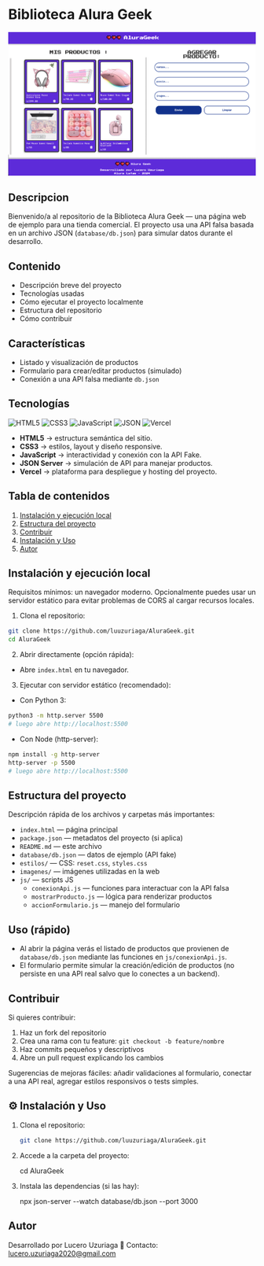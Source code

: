 # Biblioteca Alura Geek

![Alura Geek](./imagenes/web.png)

## Descripcion

Bienvenido/a al repositorio de la Biblioteca Alura Geek — una página web de ejemplo para una tienda comercial. El proyecto usa una API falsa basada en un archivo JSON (`database/db.json`) para simular datos durante el desarrollo.

## Contenido

- Descripción breve del proyecto
- Tecnologías usadas
- Cómo ejecutar el proyecto localmente
- Estructura del repositorio
- Cómo contribuir

## Características

- Listado y visualización de productos
- Formulario para crear/editar productos (simulado)
- Conexión a una API falsa mediante `db.json`

## Tecnologías

![HTML5](https://img.shields.io/badge/HTML5-E34F26?style=flat&logo=html5&logoColor=white)
![CSS3](https://img.shields.io/badge/CSS3-1572B6?style=flat&logo=css3&logoColor=white)
![JavaScript](https://img.shields.io/badge/JavaScript-F7DF1E?style=flat&logo=javascript&logoColor=black)
![JSON](https://img.shields.io/badge/JSON-000000?style=flat&logo=json&logoColor=white)
![Vercel](https://img.shields.io/badge/Vercel-000000?style=flat&logo=vercel&logoColor=white)


- **HTML5** → estructura semántica del sitio.  
- **CSS3** → estilos, layout y diseño responsive.  
- **JavaScript** → interactividad y conexión con la API Fake.  
- **JSON Server** → simulación de API para manejar productos.  
- **Vercel** → plataforma para despliegue y hosting del proyecto.


## Tabla de contenidos

1. [Instalación y ejecución local](#instalación-y-ejecución-local)
2. [Estructura del proyecto](#estructura-del-proyecto)
3. [Contribuir](#contribuir)
4. [Instalación y Uso](#Instalación-y-Uso)
5. [Autor](#Autor)

## Instalación y ejecución local

Requisitos mínimos: un navegador moderno. Opcionalmente puedes usar un servidor estático para evitar problemas de CORS al cargar recursos locales.

1. Clona el repositorio:

```bash
git clone https://github.com/luuzuriaga/AluraGeek.git
cd AluraGeek
```

2. Abrir directamente (opción rápida):

- Abre `index.html` en tu navegador.

3. Ejecutar con servidor estático (recomendado):

- Con Python 3:

```bash
python3 -m http.server 5500
# luego abre http://localhost:5500
```

- Con Node (http-server):

```bash
npm install -g http-server
http-server -p 5500
# luego abre http://localhost:5500
```

## Estructura del proyecto

Descripción rápida de los archivos y carpetas más importantes:

- `index.html` — página principal
- `package.json` — metadatos del proyecto (si aplica)
- `README.md` — este archivo
- `database/db.json` — datos de ejemplo (API fake)
- `estilos/` — CSS: `reset.css`, `styles.css`
- `imagenes/` — imágenes utilizadas en la web
- `js/` — scripts JS
  - `conexionApi.js` — funciones para interactuar con la API falsa
  - `mostrarProducto.js` — lógica para renderizar productos
  - `accionFormulario.js` — manejo del formulario

## Uso (rápido)

- Al abrir la página verás el listado de productos que provienen de `database/db.json` mediante las funciones en `js/conexionApi.js`.
- El formulario permite simular la creación/edición de productos (no persiste en una API real salvo que lo conectes a un backend).

## Contribuir

Si quieres contribuir:

1. Haz un fork del repositorio
2. Crea una rama con tu feature: `git checkout -b feature/nombre`
3. Haz commits pequeños y descriptivos
4. Abre un pull request explicando los cambios

Sugerencias de mejoras fáciles: añadir validaciones al formulario, conectar a una API real, agregar estilos responsivos o tests simples.

## ⚙️ Instalación y Uso

1. Clona el repositorio:
   ```bash
   git clone https://github.com/luuzuriaga/AluraGeek.git

2.	Accede a la carpeta del proyecto:

    cd AluraGeek

3.	Instala las dependencias (si las hay):

    npx json-server --watch database/db.json --port 3000


## Autor
Desarrollado por Lucero Uzuriaga
📧 Contacto: lucero.uzuriaga2020@gmail.com


